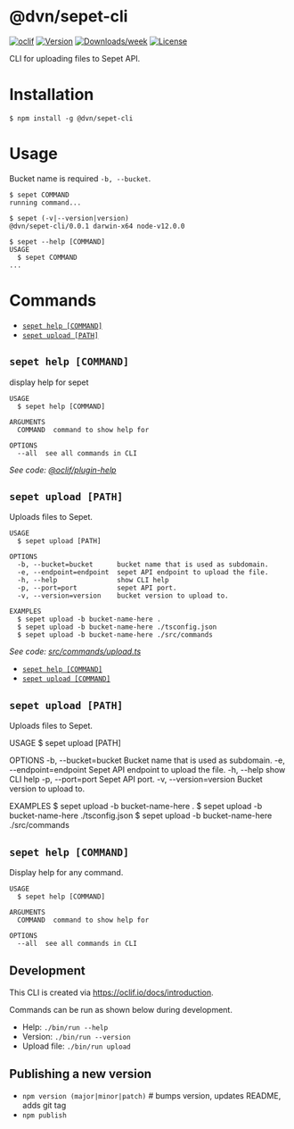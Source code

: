 @dvn/sepet-cli
==============

[![oclif](https://img.shields.io/badge/cli-oclif-brightgreen.svg)](https://oclif.io)
[![Version](https://img.shields.io/npm/v/@dvn/sepet-cli.svg)](https://npmjs.org/package/@dvn/sepet-cli)
[![Downloads/week](https://img.shields.io/npm/dw/@dvn/sepet-cli.svg)](https://npmjs.org/package/@dvn/sepet-cli)
[![License](https://img.shields.io/npm/l/@dvn/sepet-cli.svg)](https://github.com/eluleci/sepet-cli/blob/master/package.json)

CLI for uploading files to Sepet API.

# Installation
<!-- installation -->
```sh-session
$ npm install -g @dvn/sepet-cli
```

# Usage
Bucket name is required `-b, --bucket`.

<!-- usage -->
```sh-session
$ sepet COMMAND
running command...

$ sepet (-v|--version|version)
@dvn/sepet-cli/0.0.1 darwin-x64 node-v12.0.0

$ sepet --help [COMMAND]
USAGE
  $ sepet COMMAND
...
```
<!-- usagestop -->
# Commands
<!-- commands -->
* [`sepet help [COMMAND]`](#sepet-help-command)
* [`sepet upload [PATH]`](#sepet-upload-path)

## `sepet help [COMMAND]`

display help for sepet

```
USAGE
  $ sepet help [COMMAND]

ARGUMENTS
  COMMAND  command to show help for

OPTIONS
  --all  see all commands in CLI
```

_See code: [@oclif/plugin-help](https://github.com/oclif/plugin-help/blob/v3.2.1/src/commands/help.ts)_

## `sepet upload [PATH]`

Uploads files to Sepet.

```
USAGE
  $ sepet upload [PATH]

OPTIONS
  -b, --bucket=bucket      bucket name that is used as subdomain.
  -e, --endpoint=endpoint  sepet API endpoint to upload the file.
  -h, --help               show CLI help
  -p, --port=port          sepet API port.
  -v, --version=version    bucket version to upload to.

EXAMPLES
  $ sepet upload -b bucket-name-here .
  $ sepet upload -b bucket-name-here ./tsconfig.json
  $ sepet upload -b bucket-name-here ./src/commands
```

_See code: [src/commands/upload.ts](https://github.com/devingen/sepet-cli/blob/v0.0.1/src/commands/upload.ts)_
<!-- commandsstop -->
* [`sepet help [COMMAND]`](#sepet-help-command)
* [`sepet upload [COMMAND]`](#sepet-upload-command)

## `sepet upload [PATH]`

Uploads files to Sepet.

USAGE
$ sepet upload [PATH]

OPTIONS
-b, --bucket=bucket      Bucket name that is used as subdomain.
-e, --endpoint=endpoint  Sepet API endpoint to upload the file.
-h, --help               show CLI help
-p, --port=port          Sepet API port.
-v, --version=version    Bucket version to upload to.

EXAMPLES
$ sepet upload -b bucket-name-here .
$ sepet upload -b bucket-name-here ./tsconfig.json
$ sepet upload -b bucket-name-here ./src/commands

## `sepet help [COMMAND]`

Display help for any command.

```
USAGE
  $ sepet help [COMMAND]

ARGUMENTS
  COMMAND  command to show help for

OPTIONS
  --all  see all commands in CLI
```

## Development

This CLI is created via https://oclif.io/docs/introduction.

Commands can be run as shown below during development.

* Help: `./bin/run --help`
* Version: `./bin/run --version`
* Upload file: `./bin/run upload`

## Publishing a new version

* `npm version (major|minor|patch)` # bumps version, updates README, adds git tag
* `npm publish`
